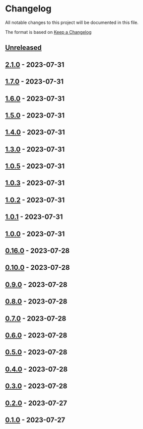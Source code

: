 # Changelog

All notable changes to this project will be documented in this file.

The format is based on [Keep a Changelog](https://keepachangelog.com/en/1.0.0/)

## [Unreleased]

## [2.1.0] - 2023-07-31

## [1.7.0] - 2023-07-31

## [1.6.0] - 2023-07-31

## [1.5.0] - 2023-07-31

## [1.4.0] - 2023-07-31

## [1.3.0] - 2023-07-31

## [1.0.5] - 2023-07-31

## [1.0.3] - 2023-07-31

## [1.0.2] - 2023-07-31

## [1.0.1] - 2023-07-31

## [1.0.0] - 2023-07-31

## [0.16.0] - 2023-07-28

## [0.10.0] - 2023-07-28

## [0.9.0] - 2023-07-28

## [0.8.0] - 2023-07-28

## [0.7.0] - 2023-07-28

## [0.6.0] - 2023-07-28

## [0.5.0] - 2023-07-28

## [0.4.0] - 2023-07-28

## [0.3.0] - 2023-07-28

## [0.2.0] - 2023-07-27

## [0.1.0] - 2023-07-27

[Unreleased]: https://github.com/MarkoSagadin/ci-test/compare/v2.1.0...HEAD

[2.1.0]: https://github.com/MarkoSagadin/ci-test/compare/v1.7.0...v2.1.0

[1.7.0]: https://github.com/MarkoSagadin/ci-test/compare/v1.6.0...v1.7.0

[1.6.0]: https://github.com/MarkoSagadin/ci-test/compare/v1.5.0...v1.6.0

[1.5.0]: https://github.com/MarkoSagadin/ci-test/compare/v1.4.0...v1.5.0

[1.4.0]: https://github.com/MarkoSagadin/ci-test/compare/v1.3.0...v1.4.0

[1.3.0]: https://github.com/MarkoSagadin/ci-test/compare/v1.0.5...v1.3.0

[1.0.5]: https://github.com/MarkoSagadin/ci-test/compare/v1.0.3...v1.0.5

[1.0.3]: https://github.com/MarkoSagadin/ci-test/compare/v1.0.2...v1.0.3

[1.0.2]: https://github.com/MarkoSagadin/ci-test/compare/v1.0.1...v1.0.2

[1.0.1]: https://github.com/MarkoSagadin/ci-test/compare/v1.0.0...v1.0.1

[1.0.0]: https://github.com/MarkoSagadin/ci-test/compare/v0.16.0...v1.0.0

[0.16.0]: https://github.com/MarkoSagadin/ci-test/compare/v0.10.0...v0.16.0

[0.10.0]: https://github.com/MarkoSagadin/ci-test/compare/v0.9.0...v0.10.0

[0.9.0]: https://github.com/MarkoSagadin/ci-test/compare/v0.8.0...v0.9.0

[0.8.0]: https://github.com/MarkoSagadin/ci-test/compare/v0.7.0...v0.8.0

[0.7.0]: https://github.com/MarkoSagadin/ci-test/compare/v0.6.0...v0.7.0

[0.6.0]: https://github.com/MarkoSagadin/ci-test/compare/v0.5.0...v0.6.0

[0.5.0]: https://github.com/MarkoSagadin/ci-test/compare/v0.4.0...v0.5.0

[0.4.0]: https://github.com/MarkoSagadin/ci-test/compare/v0.3.0...v0.4.0

[0.3.0]: https://github.com/MarkoSagadin/ci-test/compare/v0.2.0...v0.3.0

[0.2.0]: https://github.com/MarkoSagadin/ci-test/compare/v0.1.0...v0.2.0

[0.1.0]: https://github.com/MarkoSagadin/ci-test/compare/e08bd591d098cb7182a57ab34e3b639fc293c644...v0.1.0
